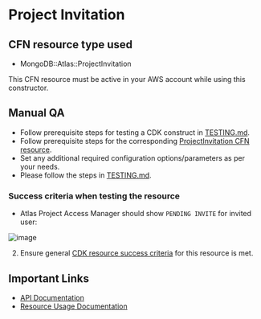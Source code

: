 # Project Invitation

## CFN resource type used
- MongoDB::Atlas::ProjectInvitation

This CFN resource must be active in your AWS account while using this constructor.

## Manual QA
- Follow prerequisite steps for testing a CDK construct in [TESTING.md](../../../TESTING.md).
- Follow prerequisite steps for the corresponding [ProjectInvitation CFN resource](https://github.com/mongodb/mongodbatlas-cloudformation-resources/blob/master/cfn-resources/project-invitation/test/README.md).
- Set any additional required configuration options/parameters as per your needs.
- Please follow the steps in [TESTING.md](../../../TESTING.md).


### Success criteria when testing the resource
- Atlas Project Access Manager should show `PENDING INVITE` for invited user:

![image](https://user-images.githubusercontent.com/122359335/227505950-afc41fa7-abb5-478b-807d-c9510a40888c.png)

2. Ensure general [CDK resource success criteria](../../../TESTING.md) for this resource is met.

## Important Links
- [API Documentation](https://www.mongodb.com/docs/atlas/reference/api-resources-spec/#tag/Projects/operation/createProjectInvitation)
- [Resource Usage Documentation](https://www.mongodb.com/docs/atlas/invitations/)